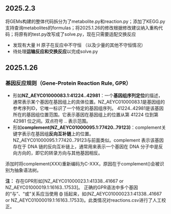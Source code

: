 ## 2025.2.3
将GEMs构建的整体代码拆分为了metabolite.py和reaction.py；添加了KEGG.py支持查询metabolites的formulas；将2025.1.26的修改根据修改建议纳入重构代码；将原有的test.py改写成了solve.py，现在只需要适配交换反应
- 发现有大量 H 原子在反应中不守恒 （以及少量的其他不守恒情况）
- 待处理**运输反应和交换反应**以完成solve.py

## 2025.1.26
### 基因反应规则（Gene-Protein Reaction Rule, GPR）

- 形如**NZ_AEYC01000083.1:41224..42981**：一个**基因组序列定位**的描述，通常表示某个基因在基因组上的具体位置。NZ_AEYC01000083.1是基因组的参考序列ID，它唯一标识了一个特定的基因组序列。
41224..42981是该基因所在的基因组位置范围。它表示基因在基因组上的位置从第 41224 位到第 42981 位之间。双点符号 .. 表示范围。
- 形如**complement(NZ_AEYC01000095.1:77420..79123)**：complement关键字表示在基因组**反向互补链**上的位置。NZ_AEYC01000095.1:77420..79123与前面类似。complement 表示该基因存在于 DNA 链的反向互补链上，通常用来表示一个基因在 DNA 分子中是反向方向的，即它的转录方向与其他基因相反。

添加时将complement(XXX)重新编码为C-XXX，原因在于complement()会被识别为抽象语法树。

**注：** 存在GPR形如[NZ_AEYC01000023.1:41338..41667 or NZ_AEYC01000019.1:16163..17533]。
正确的GPR语法中多个基因的“与”、“或”关系应当使用 **()** 括起来，如(NZ_AEYC01000023.1:41338..41667 or NZ_AEYC01000019.1:16163..17533)。此类情况对reactions.csv进行了人工校正。

